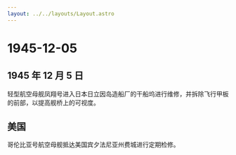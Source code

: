 ```yaml
---
layout: ../../layouts/Layout.astro
---
```


# 1945-12-05

## 1945 年 12 月 5 日

轻型航空母舰凤翔号进入日本日立因岛造船厂的干船坞进行维修，并拆除飞行甲板的前部，以提高舰桥上的可视度。

## 美国

哥伦比亚号航空母舰抵达美国宾夕法尼亚州费城进行定期检修。